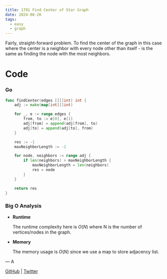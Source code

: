```yaml
---
title: 1791 Find Center of Star Graph
date: 2024-06-26
tags:
  - easy
  - graph
---
```


Fairly, straight-forward problem. To find the center of the graph in this case where the center is a neighbor with every node other than itself - is the same as finding the node with the most neighbors.


# Code

### Go

```go
func findCenter(edges [][]int) int {
    adj := make(map[int][]int)

    for _, e := range edges {
        from, to := e[0], e[1]
        adj[from] = append(adj[from], to)
        adj[to] = append(adj[to], from)
    }

    res := -1
    maxNeighborLength := -1

    for node, neighbors := range adj {
        if len(neighbors) > maxNeighborLength {
            maxNeighborLength = len(neighbors)
            res = node
        }
    }

    return res
}
```

### Big O Analysis

- **Runtime**

  The runtime complexity here is $O(N)$ where N is the number of vertices/nodes in the graph.

- **Memory**

  The memory usage is $O(N)$ since we use a map to store adjacency list.

— A

[GitHub](https://github.com/AtharvaKamble) | [Twitter](https://twitter.com/AtharvaKamble07)
